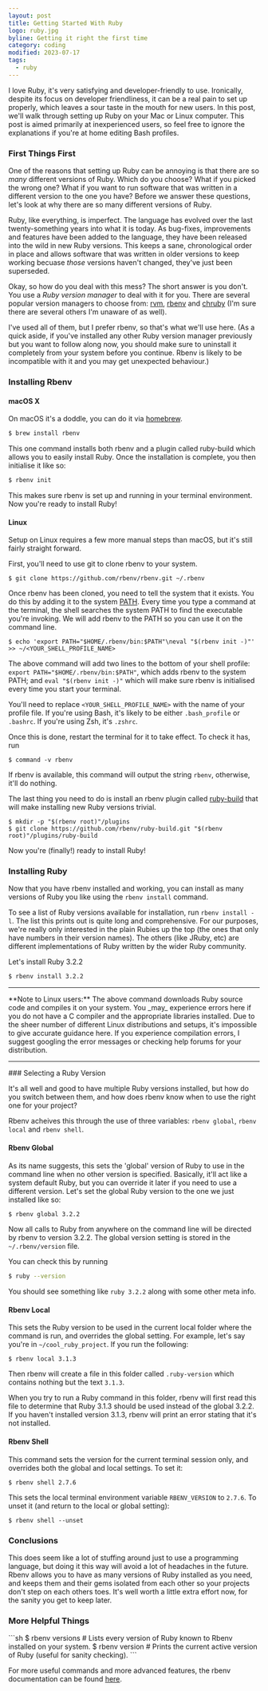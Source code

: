 ```yaml
---
layout: post
title: Getting Started With Ruby
logo: ruby.jpg
byline: Getting it right the first time
category: coding
modified: 2023-07-17
tags:
  - ruby
---
```


I love Ruby, it's very satisfying and developer-friendly to use. Ironically, despite its focus on developer friendliness, it can be a real pain to set up properly, which leaves a sour taste in the mouth for new users. In this post, we'll walk through setting up Ruby on your Mac or Linux computer. This post is aimed primarily at inexperienced users, so feel free to ignore the explanations if you're at home editing Bash profiles.

### First Things First

One of the reasons that setting up Ruby can be annoying is that there are so _many_ different versions of Ruby. Which do you choose? What if you picked the wrong one? What if you want to run software that was written in a different version to the one you have? Before we answer these questions, let's look at why there are so many different versions of Ruby.

Ruby, like everything, is imperfect. The language has evolved over the last twenty-something years into what it is today. As bug-fixes, improvements and features have been added to the language, they have been released into the wild in new Ruby versions. This keeps a sane, chronological order in place and allows software that was written in older versions to keep working becuase _those_ versions haven't changed, they've just been superseded.

Okay, so how do you deal with this mess? The short answer is you don't. You use a _Ruby version manager_ to deal with it for you. There are several popular version managers to choose from: [rvm](https://rvm.io/), [rbenv](http://rbenv.org/) and [chruby](https://github.com/postmodern/chruby) (I'm sure there are several others I'm unaware of as well).

I've used all of them, but I prefer rbenv, so that's what we'll use here. (As a quick aside, if you've installed any other Ruby version manager previously but you want to follow along now, you should make sure to uninstall it completely from your system before you continue. Rbenv is likely to be incompatible with it and you may get unexpected behaviour.)

### Installing Rbenv

#### macOS X

On macOS it's a doddle, you can do it via [homebrew](https://brew.sh/).

```sh
$ brew install rbenv
```
This one command installs both rbenv and a plugin called ruby-build which allows you to easily install Ruby. Once the installation is complete, you then initialise it like so:

```sh
$ rbenv init
```

This makes sure rbenv is set up and running in your terminal environment. Now you're ready to install Ruby!

#### Linux

Setup on Linux requires a few more manual steps than macOS, but it's still fairly straight forward.

First, you'll need to use git to clone rbenv to your system.

```
$ git clone https://github.com/rbenv/rbenv.git ~/.rbenv
```

Once rbenv has been cloned, you need to tell the system that it exists. You do this by adding it to the system [PATH](http://www.linfo.org/path_env_var.html). Every time you type a command at the terminal, the shell searches the system PATH to find the executable you're invoking. We will add rbenv to the PATH so you can use it on the command line.

```
$ echo 'export PATH="$HOME/.rbenv/bin:$PATH"\neval "$(rbenv init -)"' >> ~/<YOUR_SHELL_PROFILE_NAME>
```

The above command will add two lines to the bottom of your shell profile: `export PATH="$HOME/.rbenv/bin:$PATH"`, which adds rbenv to the system PATH; and `eval "$(rbenv init -)"` which will make sure rbenv is initialised every time you start your terminal.

You'll need to replace `<YOUR_SHELL_PROFILE_NAME>` with the name of your profile file. If you're using Bash, it's likely to be either `.bash_profile` or `.bashrc`. If you're using Zsh, it's `.zshrc`.

Once this is done, restart the terminal for it to take effect. To check it has, run

```
$ command -v rbenv
```

If rbenv is available, this command will output the string `rbenv`, otherwise, it'll do nothing.

The last thing you need to do is install an rbenv plugin called [ruby-build](https://github.com/rbenv/ruby-build) that will make installing new Ruby versions trivial.

```
$ mkdir -p "$(rbenv root)"/plugins
$ git clone https://github.com/rbenv/ruby-build.git "$(rbenv root)"/plugins/ruby-build
```

Now you're (finally!) ready to install Ruby!

### Installing Ruby

Now that you have rbenv installed and working, you can install as many versions of Ruby you like using the `rbenv install` command.

To see a list of Ruby versions available for installation, run `rbenv install -l`. The list this prints out is quite long and comprehensive. For our purposes, we're really only interested in the plain Rubies up the top (the ones that only have numbers in their version names). The others (like JRuby, etc) are different implementations of Ruby written by the wider Ruby community.

Let's install Ruby 3.2.2

```sh
$ rbenv install 3.2.2
```
<hr />
**Note to Linux users:** The above command downloads Ruby source code and compiles it on your system. You _may_ experience errors here if you do not have a C compiler and the appropriate libraries installed. Due to the sheer number of different Linux distributions and setups, it's impossible to give accurate guidance here. If you experience compilation errors, I suggest googling the error messages or checking help forums for your distribution.
<hr />

<p></p>
### Selecting a Ruby Version

It's all well and good to have multiple Ruby versions installed, but how do you switch between them, and how does rbenv know when to use the right one for your project?

Rbenv acheives this through the use of three variables: `rbenv global`, `rbenv local` and `rbenv shell`.

#### Rbenv Global

As its name suggests, this sets the 'global' version of Ruby to use in the command line when no other version is specified. Basically, it'll act like a system default Ruby, but you can override it later if you need to use a different version. Let's set the global Ruby version to the one we just installed like so:

```sh
$ rbenv global 3.2.2
```

Now all calls to Ruby from anywhere on the command line will be directed by rbenv to version 3.2.2. The global version setting is stored in the `~/.rbenv/version` file.

You can check this by running

```sh
$ ruby --version
```

You should see something like `ruby 3.2.2` along with some other meta info.

#### Rbenv Local

This sets the Ruby version to be used in the current local folder where the command is run, and overrides the global setting. For example, let's say you're in `~/cool_ruby_project`. If you run the following:

```
$ rbenv local 3.1.3
```

Then rbenv will create a file in this folder called `.ruby-version` which contains nothing but the text `3.1.3`.

When you try to run a Ruby command in this folder, rbenv will first read this file to determine that Ruby 3.1.3 should be used instead of the global 3.2.2. If you haven't installed version 3.1.3, rbenv will print an error stating that it's not installed.

#### Rbenv Shell

This command sets the version for the current terminal session only, and overrides both the global and local settings. To set it:

```
$ rbenv shell 2.7.6
```

This sets the local terminal environment variable `RBENV_VERSION` to `2.7.6`. To unset it (and return to the local or global setting):

```
$ rbenv shell --unset
```

### Conclusions

This does seem like a lot of stuffing around just to use a programming language, but doing it this way will avoid a lot of headaches in the future. Rbenv allows you to have as many versions of Ruby installed as you need, and keeps them and their gems isolated from each other so your projects don't step on each others toes. It's well worth a little extra effort now, for the sanity you get to keep later.

### More Helpful Things
<p></p>
```sh
$ rbenv versions # Lists every version of Ruby known to Rbenv installed on your system.
$ rbenv version # Prints the current active version of Ruby (useful for sanity checking).
```

For more useful commands and more advanced features, the rbenv documentation can be found [here](https://github.com/rbenv/rbenv/blob/master/README.md).



